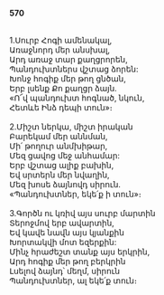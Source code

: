 **570**

\
1.Սուրբ Հոգի ամենակալ,\
Առաջնորդ մեր անսխալ,\
Արդ առաջ տար քաղցրորեն,\
Պանդուխտներս վշտաց ձորեն:\
Խոնջ հոգիք մեր թող ցնծան,\
Երբ լսենք Քո քաղցր ձայն.\
«Ո՜վ պանդուխտ հոգնած, նկուն,\
Հետևե Ինձ դեպի տուն»։\
\
2.Միշտ ներկա, միշտ իրական\
Բարեկամ մեր աննման,\
Մի՛ թողուր անմխիթար,\
Մեզ ցավոց մեջ անհամար:\
Երբ վշտաց ալիք բախին,\
Եվ սրտերն մեր նվաղին,\
Մեզ խոսե ձայնովդ սիրուն.\
«Պանդուխտներ, եկե՛ք ի տուն»։\
\
3.Գործն ու կռիվ այս սուրբ մարտին\
Տերոջմով երբ ավարտին,\
Եվ կավե նավն այս կյանքին\
Խորտակվի մոտ եզերքին:\
Մինչ հրաժեշտ տանք այս երկրին,\
Արդ հոգիք մեր թող բերկրին\
Լսելով ձայնդ՝ մեղմ, սիրուն\
Պանդուխտներ, ալ եկե՛ք տուն։
